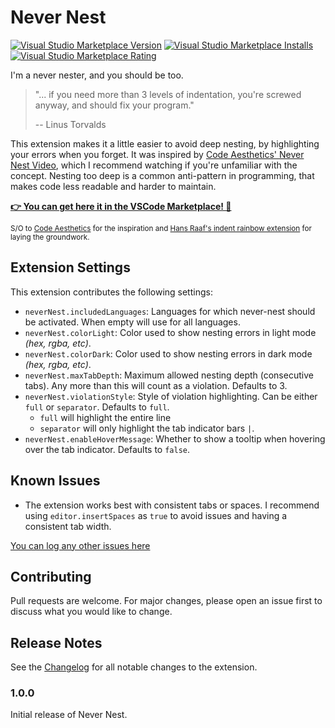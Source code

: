 # Never Nest

[![Visual Studio Marketplace Version](https://img.shields.io/visual-studio-marketplace/v/emielsteegh.never-nest)](https://marketplace.visualstudio.com/items?itemName=emielsteegh.never-nest)
[![Visual Studio Marketplace Installs](https://img.shields.io/visual-studio-marketplace/i/emielsteegh.never-nest?label=installs)](https://marketplace.visualstudio.com/items?itemName=emielsteegh.never-nest)
[![Visual Studio Marketplace Rating](https://img.shields.io/visual-studio-marketplace/r/emielsteegh.never-nest)](https://marketplace.visualstudio.com/items?itemName=emielsteegh.never-nest)

I'm a never nester, and you should be too.

> "... if you need more than 3 levels of indentation, you're screwed anyway, and should fix your program."
>
> -- Linus Torvalds

This extension makes it a little easier to avoid deep nesting, by highlighting your
errors when you forget. It was inspired by [Code Aesthetics' Never Nest Video](https://www.youtube.com/watch?v=CFRhGnuXG-4),
which I recommend watching if you're unfamiliar with the concept. Nesting too
deep is a common anti-pattern in programming, that makes code less readable and
harder to maintain.

**[👉 You can get here it in the VSCode Marketplace! 🛒](https://marketplace.visualstudio.com/items?itemName=emielsteegh.never-nest)**

<sub>S/O to [Code Aesthetics](https://www.youtube.com/@CodeAesthetic) for the inspiration and [Hans Raaf's  indent rainbow extension](https://github.com/oderwat/vscode-indent-rainbow) for laying the groundwork.
<sub>

## Extension Settings

This extension contributes the following settings:

* `neverNest.includedLanguages`: Languages for which never-nest should be activated. When empty will use for all languages.
* `neverNest.colorLight`: Color used to show nesting errors in light mode *(hex, rgba, etc)*.
* `neverNest.colorDark`: Color used to show nesting errors in dark mode *(hex, rgba, etc)*.
* `neverNest.maxTabDepth`: Maximum allowed nesting depth (consecutive tabs). Any more than this will count as a violation. Defaults to 3.
* `neverNest.violationStyle`: Style of violation highlighting. Can be either `full` or `separator`. Defaults to `full`.
  * `full` will highlight the entire line
  * `separator` will only highlight the tab indicator bars `|`.
* `neverNest.enableHoverMessage`: Whether to show a tooltip when hovering over the tab indicator. Defaults to `false`.

## Known Issues

* The extension works best with consistent tabs or spaces. I recommend using `editor.insertSpaces` as `true` to avoid issues and having a consistent tab width.

[You can log any other issues here](https://github.com/emielsteegh/vscode-never-nest/issues)

## Contributing

Pull requests are welcome. For major changes, please open an issue first to
discuss what you would like to change.

## Release Notes

See the [Changelog](CHANGELOG.md) for all notable changes to the extension.

### 1.0.0

Initial release of Never Nest.
